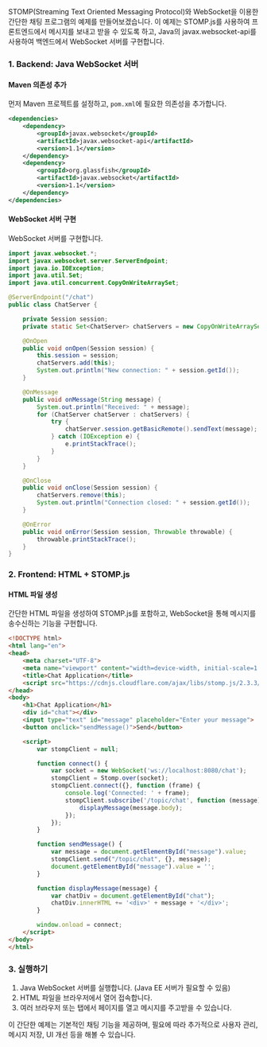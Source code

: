 STOMP(Streaming Text Oriented Messaging Protocol)와 WebSocket을 이용한 간단한 채팅 프로그램의 예제를 만들어보겠습니다.
이 예제는 STOMP.js를 사용하여 프론트엔드에서 메시지를 보내고 받을 수 있도록 하고, Java의 javax.websocket-api를 사용하여 백엔드에서 WebSocket 서버를 구현합니다.

### 1. Backend: Java WebSocket 서버

#### Maven 의존성 추가
먼저 Maven 프로젝트를 설정하고, `pom.xml`에 필요한 의존성을 추가합니다.

```xml
<dependencies>
    <dependency>
        <groupId>javax.websocket</groupId>
        <artifactId>javax.websocket-api</artifactId>
        <version>1.1</version>
    </dependency>
    <dependency>
        <groupId>org.glassfish</groupId>
        <artifactId>javax.websocket</artifactId>
        <version>1.1</version>
    </dependency>
</dependencies>
```

#### WebSocket 서버 구현
WebSocket 서버를 구현합니다.

```java
import javax.websocket.*;
import javax.websocket.server.ServerEndpoint;
import java.io.IOException;
import java.util.Set;
import java.util.concurrent.CopyOnWriteArraySet;

@ServerEndpoint("/chat")
public class ChatServer {

    private Session session;
    private static Set<ChatServer> chatServers = new CopyOnWriteArraySet<>();

    @OnOpen
    public void onOpen(Session session) {
        this.session = session;
        chatServers.add(this);
        System.out.println("New connection: " + session.getId());
    }

    @OnMessage
    public void onMessage(String message) {
        System.out.println("Received: " + message);
        for (ChatServer chatServer : chatServers) {
            try {
                chatServer.session.getBasicRemote().sendText(message);
            } catch (IOException e) {
                e.printStackTrace();
            }
        }
    }

    @OnClose
    public void onClose(Session session) {
        chatServers.remove(this);
        System.out.println("Connection closed: " + session.getId());
    }

    @OnError
    public void onError(Session session, Throwable throwable) {
        throwable.printStackTrace();
    }
}
```

### 2. Frontend: HTML + STOMP.js

#### HTML 파일 생성
간단한 HTML 파일을 생성하여 STOMP.js를 포함하고, WebSocket을 통해 메시지를 송수신하는 기능을 구현합니다.

```html
<!DOCTYPE html>
<html lang="en">
<head>
    <meta charset="UTF-8">
    <meta name="viewport" content="width=device-width, initial-scale=1.0">
    <title>Chat Application</title>
    <script src="https://cdnjs.cloudflare.com/ajax/libs/stomp.js/2.3.3/stomp.min.js"></script>
</head>
<body>
    <h1>Chat Application</h1>
    <div id="chat"></div>
    <input type="text" id="message" placeholder="Enter your message">
    <button onclick="sendMessage()">Send</button>

    <script>
        var stompClient = null;

        function connect() {
            var socket = new WebSocket('ws://localhost:8080/chat');
            stompClient = Stomp.over(socket);
            stompClient.connect({}, function (frame) {
                console.log('Connected: ' + frame);
                stompClient.subscribe('/topic/chat', function (message) {
                    displayMessage(message.body);
                });
            });
        }

        function sendMessage() {
            var message = document.getElementById("message").value;
            stompClient.send("/topic/chat", {}, message);
            document.getElementById("message").value = '';
        }

        function displayMessage(message) {
            var chatDiv = document.getElementById("chat");
            chatDiv.innerHTML += '<div>' + message + '</div>';
        }

        window.onload = connect;
    </script>
</body>
</html>
```

### 3. 실행하기
1. Java WebSocket 서버를 실행합니다. (Java EE 서버가 필요할 수 있음)
2. HTML 파일을 브라우저에서 열어 접속합니다.
3. 여러 브라우저 또는 탭에서 페이지를 열고 메시지를 주고받을 수 있습니다.

이 간단한 예제는 기본적인 채팅 기능을 제공하며, 필요에 따라 추가적으로 사용자 관리, 메시지 저장, UI 개선 등을 해볼 수 있습니다.
